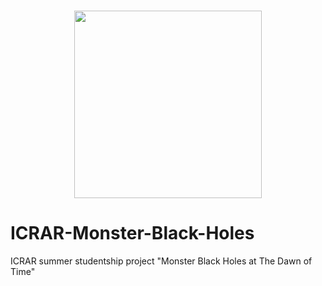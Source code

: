 <h1 align="center">
<img src="/branding/logo/primary/numpylogo.svg" width="300">
</h1>

# ICRAR-Monster-Black-Holes
ICRAR summer studentship project "Monster Black Holes at The Dawn of Time"
